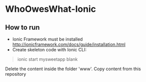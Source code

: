 # WhoOwesWhat-Ionic

## How to run
- Ionic Framework must be installed http://ionicframework.com/docs/guide/installation.html
- Create skeleton code with Ionic CLI: 
> ionic start mysweetapp blank

Delete the content inside the folder 'www'.
Copy content from this repository

